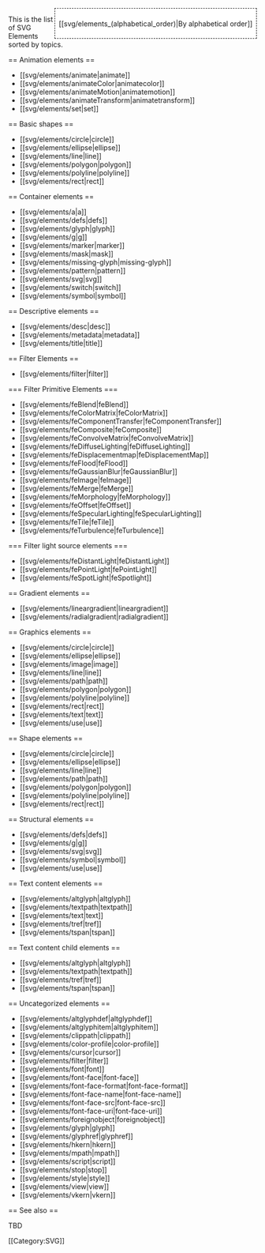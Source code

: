 <div style='float: right;background: white;border:1px dashed black;padding: 1ex;'>

[[svg/elements_(alphabetical_order)|By alphabetical order]]

</div>

This is the list of SVG Elements sorted by topics.

== Animation elements ==

* [[svg/elements/animate|animate]] 
* [[svg/elements/animateColor|animatecolor]]
* [[svg/elements/animateMotion|animatemotion]]
* [[svg/elements/animateTransform|animatetransform]]
* [[svg/elements/set|set]]

== Basic shapes ==

* [[svg/elements/circle|circle]]
* [[svg/elements/ellipse|ellipse]]
* [[svg/elements/line|line]]
* [[svg/elements/polygon|polygon]]
* [[svg/elements/polyline|polyline]]
* [[svg/elements/rect|rect]]

== Container elements ==

* [[svg/elements/a|a]]
* [[svg/elements/defs|defs]]
* [[svg/elements/glyph|glyph]]
* [[svg/elements/g|g]]
* [[svg/elements/marker|marker]]
* [[svg/elements/mask|mask]]
* [[svg/elements/missing-glyph|missing-glyph]]
* [[svg/elements/pattern|pattern]]
* [[svg/elements/svg|svg]]
* [[svg/elements/switch|switch]]
* [[svg/elements/symbol|symbol]]

== Descriptive elements ==

* [[svg/elements/desc|desc]]
* [[svg/elements/metadata|metadata]]
* [[svg/elements/title|title]]

== Filter Elements ==
* [[svg/elements/filter|filter]]

=== Filter Primitive Elements ===
* [[svg/elements/feBlend|feBlend]]
* [[svg/elements/feColorMatrix|feColorMatrix]]
* [[svg/elements/feComponentTransfer|feComponentTransfer]]
* [[svg/elements/feComposite|feComposite]]
* [[svg/elements/feConvolveMatrix|feConvolveMatrix]]
* [[svg/elements/feDiffuseLighting|feDiffuseLighting]]
* [[svg/elements/feDisplacementmap|feDisplacementMap]]
* [[svg/elements/feFlood|feFlood]]
* [[svg/elements/feGaussianBlur|feGaussianBlur]]
* [[svg/elements/feImage|feImage]]
* [[svg/elements/feMerge|feMerge]]
* [[svg/elements/feMorphology|feMorphology]]
* [[svg/elements/feOffset|feOffset]]
* [[svg/elements/feSpecularLighting|feSpecularLighting]]
* [[svg/elements/feTile|feTile]]
* [[svg/elements/feTurbulence|feTurbulence]]

=== Filter light source elements ===
* [[svg/elements/feDistantLight|feDistantLight]]
* [[svg/elements/fePointLight|fePointLight]]
* [[svg/elements/feSpotLight|feSpotlight]]

== Gradient elements ==

* [[svg/elements/lineargradient|lineargradient]]
* [[svg/elements/radialgradient|radialgradient]]

== Graphics elements ==

* [[svg/elements/circle|circle]]
* [[svg/elements/ellipse|ellipse]]
* [[svg/elements/image|image]]
* [[svg/elements/line|line]]
* [[svg/elements/path|path]]
* [[svg/elements/polygon|polygon]]
* [[svg/elements/polyline|polyline]]
* [[svg/elements/rect|rect]]
* [[svg/elements/text|text]]
* [[svg/elements/use|use]]

== Shape elements ==

* [[svg/elements/circle|circle]]
* [[svg/elements/ellipse|ellipse]]
* [[svg/elements/line|line]]
* [[svg/elements/path|path]]
* [[svg/elements/polygon|polygon]]
* [[svg/elements/polyline|polyline]]
* [[svg/elements/rect|rect]]

== Structural elements ==

* [[svg/elements/defs|defs]]
* [[svg/elements/g|g]]
* [[svg/elements/svg|svg]]
* [[svg/elements/symbol|symbol]]
* [[svg/elements/use|use]]

== Text content elements ==

* [[svg/elements/altglyph|altglyph]]
* [[svg/elements/textpath|textpath]]
* [[svg/elements/text|text]]
* [[svg/elements/tref|tref]]
* [[svg/elements/tspan|tspan]]

== Text content child elements ==

* [[svg/elements/altglyph|altglyph]]
* [[svg/elements/textpath|textpath]]
* [[svg/elements/tref|tref]]
* [[svg/elements/tspan|tspan]]

== Uncategorized elements ==

* [[svg/elements/altglyphdef|altglyphdef]]
* [[svg/elements/altglyphitem|altglyphitem]]
* [[svg/elements/clippath|clippath]]
* [[svg/elements/color-profile|color-profile]]
* [[svg/elements/cursor|cursor]]
* [[svg/elements/filter|filter]]
* [[svg/elements/font|font]]
* [[svg/elements/font-face|font-face]]
* [[svg/elements/font-face-format|font-face-format]]
* [[svg/elements/font-face-name|font-face-name]]
* [[svg/elements/font-face-src|font-face-src]]
* [[svg/elements/font-face-uri|font-face-uri]]
* [[svg/elements/foreignobject|foreignobject]]
* [[svg/elements/glyph|glyph]]
* [[svg/elements/glyphref|glyphref]]
* [[svg/elements/hkern|hkern]]
* [[svg/elements/mpath|mpath]]
* [[svg/elements/script|script]]
* [[svg/elements/stop|stop]]
* [[svg/elements/style|style]]
* [[svg/elements/view|view]]
* [[svg/elements/vkern|vkern]]

== See also ==

TBD

[[Category:SVG]]